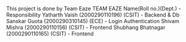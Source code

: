 This project is done by Team Eaze
 TEAM EAZE
 Name(Roll no.)(Dept.) - Responsibility
 Yatharth Vaish (2000290110196) (CSIT) - Backend & Db
 Sanskar Guota (2000290310145) (ECE) - Login Authentication 
 Shivam Mishra (2000290110156) (CSIT) - Frontend
 Shubhang Bhatnagar (2000290110165) (CSIT) - Frontend
